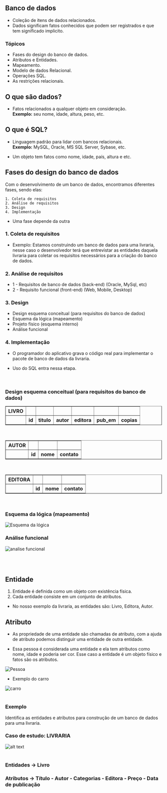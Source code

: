 ## Banco de dados 

- Coleção de itens de dados relacionados. <br>
- Dados significam fatos conhecidos que podem ser registrados e que tem significado implicito. <br>

### Tópicos 

- Fases do design do banco de dados. <br>
- Atributos e Entidades. <br>
- Mapeamento. <br>
- Modelo de dados Relacional. <br>
- Operações SQL. <br>
- As restrições relacionais. <br>

## O que são dados?

- Fatos relacionados a qualquer objeto em consideração. <br>
    __Exemplo:__ seu nome, idade, altura, peso, etc.

## O que é SQL? 

- Linguagem padrão para lidar com bancos relacionais. <br>
    __Exemplo:__ MySQL, Oracle, MS SQL Server, Sybase, etc. 


- Um objeto tem fatos como nome, idade, país, altura e etc.


## Fases do design do banco de dados

Com o desenvolvimento de um banco de dados, encontramos diferentes fases, sendo elas:

    1. Coleta de requisitos 
    2. Análise de requisitos 
    3. Design
    4. Implementação 

* Uma fase depende da outra 

### 1. Coleta de requisitos 

- Exemplo: Estamos construindo um banco de dados para uma livraria, nesse caso o desenvolvedor terá que entrevistar as entidades daquela livraria para coletar os requisitos necessários para a criação do banco de dados.

### 2. Análise de requisitos 

- 1 - Requisitos de banco de dados (back-end) (Oracle, MySql, etc)
- 2 - Requisito funcional (front-end) (Web, Mobile, Desktop)

### 3. Design

- Design esquema conceitual (para requisitos do banco de dados)
- Esquema da lógica (mapeamento)
- Projeto físico (esquema interno)
- Análise funcional 

### 4. Implementação

- O programador do aplicativo grava o código real para implementar o pacote de banco de dados da livraria.

- Uso do SQL entra nessa etapa. <br><br><br>

### Design esquema conceitual (para requisitos do banco de dados)

<table border="1">
    <thead>
        <tr>
            <th>LIVRO</th>
            <th></th>
            <th></th>
            <th></th>
            <th></th>
            <th></th>
            <th></th>
        </tr>
    </thead>
    <tbody>
        <tr>
            <th><b></b></th>
            <th>id</th>
            <th>titulo</th>
            <th>autor</th>
            <th>editora</th>
            <th>pub_em</th>
            <th>copias</th>
        </tr>
    </tbody>
</table><br>
<table border="1">
    <thead>
        <tr>
            <th>AUTOR</th>
            <th></th>
            <th></th>
            <th></th>
        </tr>
    </thead>
    <tbody>
        <tr>
            <th><b></b></th>
            <th>id</th>
            <th>nome</th>
            <th>contato</th>
        </tr>
    </tbody>
</table><br>
<table border="1">
    <thead>
        <tr>
            <th>EDITORA</th>
            <th></th>
            <th></th>
            <th></th>
        </tr>
    </thead>
    <tbody>
        <tr>
            <th><b></b></th>
            <th>id</th>
            <th>nome</th>
            <th>contato</th>
        </tr>
    </tbody>
</table><br>


### Esquema da lógica (mapeamento)

![Esquema da lógica](assets/EsquemaLogico.png)


### Análise funcional

![analise funcional](assets/AnaliseFuncional.png)

<br><br>

## Entidade

1.  Entidade é definida como um objeto com existência física.
2. Cada entidade consiste em um conjunto de atributos.<br>
- No nosso exemplo da livraria, as entidades são: Livro, Editora, Autor.

## Atributo 

- As propriedade de uma entidade são chamadas de atributo, com a ajuda de atributo podemos distinguir uma entidade de outra entidade.

- Essa pessoa é considerada uma entidade e ela tem atributos como nome, idade e poderia ser cor. Esse caso a entidade é um objeto físico e fatos são os atributos.

![Pessoa](image.png)

- Exemplo do carro 

![carro](image-1.png)
<br><br>

### Exemplo 
Identifica as entidades e atributos para construção de um banco de dados para uma livraria.

### Caso de estudo: LIVRARIA

![alt text](image-2.png)
<br><br>

### Entidades -> Livro
### Atributos -> Título - Autor - Categorias - Editora - Preço - Data de publicação
    
        